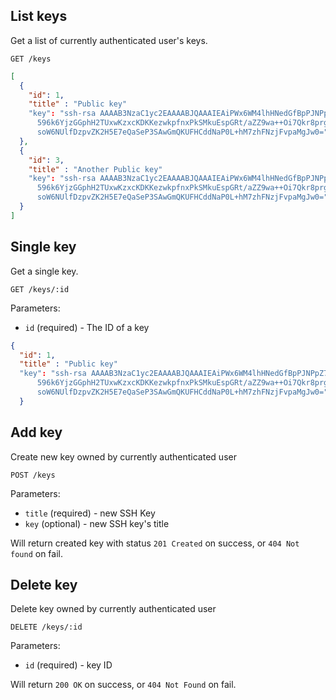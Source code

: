 ## List keys

Get a list of currently authenticated user's keys.

```
GET /keys
```

```json
[
  {
    "id": 1,
    "title" : "Public key"
    "key": "ssh-rsa AAAAB3NzaC1yc2EAAAABJQAAAIEAiPWx6WM4lhHNedGfBpPJNPpZ7yKu+dnn1SJejgt4
      596k6YjzGGphH2TUxwKzxcKDKKezwkpfnxPkSMkuEspGRt/aZZ9wa++Oi7Qkr8prgHc4
      soW6NUlfDzpvZK2H5E7eQaSeP3SAwGmQKUFHCddNaP0L+hM7zhFNzjFvpaMgJw0=",
  },
  {
    "id": 3,
    "title" : "Another Public key"
    "key": "ssh-rsa AAAAB3NzaC1yc2EAAAABJQAAAIEAiPWx6WM4lhHNedGfBpPJNPpZ7yKu+dnn1SJejgt4
      596k6YjzGGphH2TUxwKzxcKDKKezwkpfnxPkSMkuEspGRt/aZZ9wa++Oi7Qkr8prgHc4
      soW6NUlfDzpvZK2H5E7eQaSeP3SAwGmQKUFHCddNaP0L+hM7zhFNzjFvpaMgJw0="
  }
]
```

## Single key

Get a single key.

```
GET /keys/:id
```

Parameters:

+ `id` (required) - The ID of a key

```json
{
  "id": 1,
  "title" : "Public key"
  "key": "ssh-rsa AAAAB3NzaC1yc2EAAAABJQAAAIEAiPWx6WM4lhHNedGfBpPJNPpZ7yKu+dnn1SJejgt4
      596k6YjzGGphH2TUxwKzxcKDKKezwkpfnxPkSMkuEspGRt/aZZ9wa++Oi7Qkr8prgHc4
      soW6NUlfDzpvZK2H5E7eQaSeP3SAwGmQKUFHCddNaP0L+hM7zhFNzjFvpaMgJw0="
  }
```
## Add key

Create new key owned by currently authenticated user

```
POST /keys
```

Parameters:

+ `title` (required) - new SSH Key
+ `key` (optional) - new SSH key's title

Will return created key with status `201 Created` on success, or `404 Not
found` on fail.

## Delete key

Delete key owned by currently authenticated user

```
DELETE /keys/:id
```

Parameters:

+ `id` (required) - key ID

Will return `200 OK` on success, or `404 Not Found` on fail.


